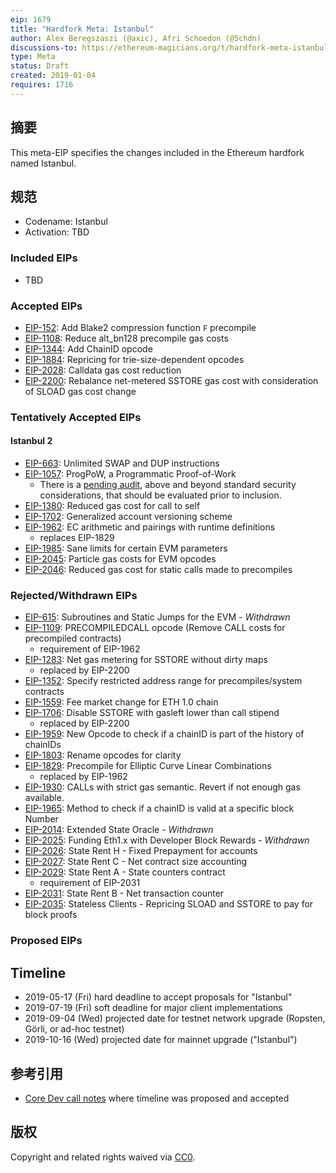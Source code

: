 ```yaml
---
eip: 1679
title: "Hardfork Meta: Istanbul"
author: Alex Beregszaszi (@axic), Afri Schoedon (@5chdn)
discussions-to: https://ethereum-magicians.org/t/hardfork-meta-istanbul-discussion/3207
type: Meta
status: Draft
created: 2019-01-04
requires: 1716
---
```


## 摘要

This meta-EIP specifies the changes included in the Ethereum hardfork named Istanbul.

## 规范

- Codename: Istanbul
- Activation: TBD

### Included EIPs

- TBD

### Accepted EIPs

- [EIP-152](https://github.com/ethereum/EIPs/pull/2129): Add Blake2 compression function `F` precompile
- [EIP-1108](eip-1108.html): Reduce alt_bn128 precompile gas costs
- [EIP-1344](eip-1344.html): Add ChainID opcode
- [EIP-1884](eip-1884.html): Repricing for trie-size-dependent opcodes
- [EIP-2028](eip-2028.html): Calldata gas cost reduction
- [EIP-2200](https://github.com/ethereum/EIPs/pull/2200): Rebalance net-metered SSTORE gas cost with consideration of SLOAD gas cost change

### Tentatively Accepted EIPs
#### Istanbul 2
- [EIP-663](eip-663.html): Unlimited SWAP and DUP instructions
- [EIP-1057](eip-1057.html): ProgPoW, a Programmatic
  Proof-of-Work
  - There is a
    [pending audit](https://medium.com/ethereum-cat-herders/progpow-audit-goals-expectations-75bb902a1f01),
    above and beyond standard security considerations, that should be evaluated
    prior to inclusion.
- [EIP-1380](eip-1380.html): Reduced gas cost for call to self
- [EIP-1702](eip-1702.html): Generalized account versioning scheme
- [EIP-1962](eip-1962.html): EC arithmetic and pairings with runtime definitions
  - replaces EIP-1829
- [EIP-1985](eip-1985.html): Sane limits for certain EVM parameters
- [EIP-2045](eip-2045.html): Particle gas costs for EVM opcodes
- [EIP-2046](eip-2046.html): Reduced gas cost for static calls made to precompiles


### Rejected/Withdrawn EIPs

- [EIP-615](eip-615.html): Subroutines and Static Jumps for the EVM - *Withdrawn*
- [EIP-1109](eip-1109.html): PRECOMPILEDCALL opcode (Remove CALL costs for precompiled contracts)
  - requirement of EIP-1962
- [EIP-1283](eip-1283.html): Net gas metering for SSTORE without dirty maps
  - replaced by EIP-2200
- [EIP-1352](eip-1352.html): Specify restricted address range for precompiles/system contracts
- [EIP-1559](eip-1559.html): Fee market change for ETH 1.0 chain
- [EIP-1706](eip-1706.html): Disable SSTORE with gasleft lower than call stipend
  - replaced by EIP-2200
- [EIP-1959](eip-1959.html): New Opcode to check if a chainID is part of the history of chainIDs
- [EIP-1803](eip-1803.html): Rename opcodes for clarity
- [EIP-1829](http://eips.ethereum.org/EIPS/eip-1829): Precompile for Elliptic Curve Linear Combinations
  - replaced by EIP-1962
- [EIP-1930](eip-1930.html): CALLs with strict gas semantic. Revert if not enough gas available.
- [EIP-1965](eip-1965.html): Method to check if a chainID is valid at a specific block Number
- [EIP-2014](eip-2014.html): Extended State Oracle - *Withdrawn*
- [EIP-2025](eip-2025.html): Funding Eth1.x with Developer Block Rewards - *Withdrawn*
- [EIP-2026](eip-2026.html): State Rent H - Fixed Prepayment for accounts
- [EIP-2027](eip-2027.html): State Rent C - Net contract size accounting
- [EIP-2029](eip-2029.html): State Rent A - State counters contract
  - requirement of EIP-2031
- [EIP-2031](eip-2031.html): State Rent B - Net transaction counter
- [EIP-2035](eip-2035.html): Stateless Clients - Repricing SLOAD and SSTORE to pay for block proofs

### Proposed EIPs


## Timeline

* 2019-05-17 (Fri) hard deadline to accept proposals for "Istanbul"
* 2019-07-19 (Fri) soft deadline for major client implementations
* 2019-09-04 (Wed) projected date for testnet network upgrade (Ropsten, Görli, or ad-hoc testnet)
* 2019-10-16 (Wed) projected date for mainnet upgrade ("Istanbul")

## 参考引用

- [Core Dev call notes](https://github.com/ethereum/pm/issues/66#issuecomment-450840440) where timeline was proposed and accepted

## 版权

Copyright and related rights waived via [CC0](https://creativecommons.org/publicdomain/zero/1.0/).
